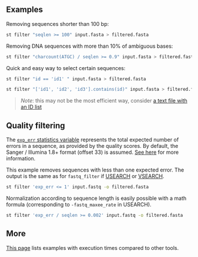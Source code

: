 
## Examples

Removing sequences shorter than 100 bp:

```bash
st filter "seqlen >= 100" input.fasta > filtered.fasta
```

Removing DNA sequences with more than 10% of ambiguous bases:

```bash
st filter "charcount(ATGC) / seqlen >= 0.9" input.fasta > filtered.fasta
```

Quick and easy way to select certain sequences:

```bash
st filter "id == 'id1' " input.fasta > filtered.fasta

st filter "['id1', 'id2', 'id3'].contains(id)" input.fasta > filtered.fasta
```

> *Note*: this may not be the most efficient way, consider
> [a text file with an ID list](meta.md)


## Quality filtering

The [`exp_err` statistics variable](var_reference.md#sequence-statistics)
represents the total expected number of errors
in a sequence, as provided by the quality scores.
By default, the Sanger / Illumina 1.8+ format (offset 33) is assumed.
[See here](pass.md#quality-scores) for more information.

This example removes sequences with less than one expected error. The
output is the same as for `fastq_filter` if 
[USEARCH](https://www.drive5.com/usearch/manual/cmd_fastq_filter.html)
or [VSEARCH](https://github.com/torognes/vsearch).

```bash
st filter 'exp_err <= 1' input.fastq -o filtered.fasta
```

Normalization according to sequence length is easily possible with
a math formula (corresponding to `-fastq_maxee_rate` in USEARCH).

```bash
st filter 'exp_err / seqlen >= 0.002' input.fastq -o filtered.fasta
```

## More

[This page](comparison.md#filter) lists examples with execution times compared
to other tools.
